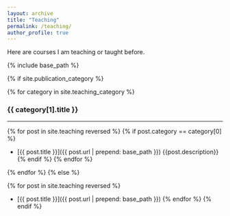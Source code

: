 ```yaml
---
layout: archive
title: "Teaching"
permalink: /teaching/
author_profile: true
---
```


Here are courses I am teaching or taught before.

{% include base_path %}

{% if site.publication_category %}
<!-- Loop through categorized teaching posts -->
{% for category in site.teaching_category %}
### {{ category[1].title }}
<hr />

{% for post in site.teaching reversed %}
  {% if post.category == category[0] %}
- [{{ post.title }}]({{ post.url | prepend: base_path }}) {{post.description}}
  {% endif %}
{% endfor %}

{% endfor %}
{% else %}
<!-- List all teaching posts if no category exists -->
{% for post in site.teaching reversed %}
- [{{ post.title }}]({{ post.url | prepend: base_path }})
{% endfor %}
{% endif %}
